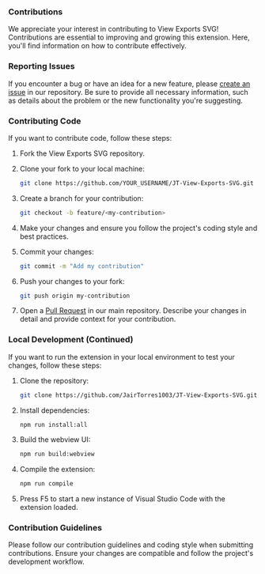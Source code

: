 
### Contributions

We appreciate your interest in contributing to View Exports SVG! Contributions are essential to improving and growing this extension. Here, you'll find information on how to contribute effectively.

### Reporting Issues

If you encounter a bug or have an idea for a new feature, please [create an issue](https://github.com/JairTorres1003/JT-View-Exports-SVG/issues) in our repository. Be sure to provide all necessary information, such as details about the problem or the new functionality you're suggesting.

### Contributing Code

If you want to contribute code, follow these steps:

1. Fork the View Exports SVG repository.

2. Clone your fork to your local machine:

   ```bash
   git clone https://github.com/YOUR_USERNAME/JT-View-Exports-SVG.git
   ```

3. Create a branch for your contribution:

   ```bash
   git checkout -b feature/<my-contribution>
   ```

4. Make your changes and ensure you follow the project's coding style and best practices.

5. Commit your changes:

   ```bash
   git commit -m "Add my contribution"
   ```
6. Push your changes to your fork:

   ```bash
   git push origin my-contribution
   ```

7. Open a [Pull Request](https://github.com/JairTorres1003/JT-View-Exports-SVG/pulls) in our main repository. Describe your changes in detail and provide context for your contribution.

### Local Development (Continued)

If you want to run the extension in your local environment to test your changes, follow these steps:

1. Clone the repository:

   ```bash
   git clone https://github.com/JairTorres1003/JT-View-Exports-SVG.git
   ```

2. Install dependencies:

   ```bash
   npm run install:all
   ```

3. Build the webview UI:

   ```bash
   npm run build:webview
   ```

4. Compile the extension:

   ```bash
   npm run compile
   ```

5. Press F5 to start a new instance of Visual Studio Code with the extension loaded.

### Contribution Guidelines

Please follow our contribution guidelines and coding style when submitting contributions. Ensure your changes are compatible and follow the project's development workflow.
